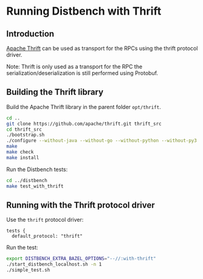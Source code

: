 # Running Distbench with Thrift

## Introduction

[Apache Thrift](https://thrift.apache.org/) can be used as transport for the
RPCs using the thrift protocol driver.

Note: Thrift is only used as a transport for the RPC the
serialization/deserialization is still performed using Protobuf.

## Building the Thrift library

Build the Apache Thrift library in the parent folder `opt/thrift`.

```bash
cd ..
git clone https://github.com/apache/thrift.git thrift_src
cd thrift_src
./bootstrap.sh
./configure --without-java --without-go --without-python --without-py3 --prefix=`pwd`/../opt/thrift
make
make check
make install
```

Run the Distbench tests:
```bash
cd ../distbench
make test_with_thrift
```

## Running with the Thrift protocol driver

Use the `thrift` protocol driver:
```
tests {
  default_protocol: "thrift"
```

Run the test:
```bash
export DISTBENCH_EXTRA_BAZEL_OPTIONS="--//:with-thrift"
./start_distbench_localhost.sh -n 1
./simple_test.sh
```


